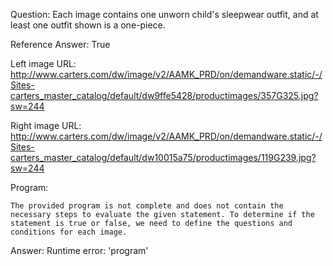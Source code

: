 Question: Each image contains one unworn child's sleepwear outfit, and at least one outfit shown is a one-piece.

Reference Answer: True

Left image URL: http://www.carters.com/dw/image/v2/AAMK_PRD/on/demandware.static/-/Sites-carters_master_catalog/default/dw9ffe5428/productimages/357G325.jpg?sw=244

Right image URL: http://www.carters.com/dw/image/v2/AAMK_PRD/on/demandware.static/-/Sites-carters_master_catalog/default/dw10015a75/productimages/119G239.jpg?sw=244

Program:

```
The provided program is not complete and does not contain the necessary steps to evaluate the given statement. To determine if the statement is true or false, we need to define the questions and conditions for each image.
```
Answer: Runtime error: 'program'

